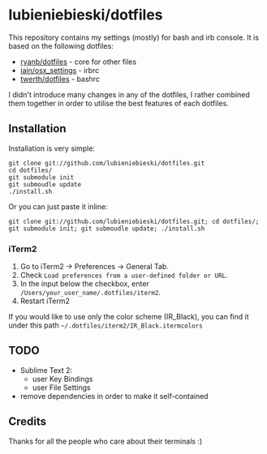 # lubieniebieski/dotfiles

This repository contains my settings (mostly) for bash and irb console. It is based on the following dotfiles:

* [ryanb/dotfiles](https://github.com/ryanb/dotfiles) - core for other files
* [iain/osx_settings](https://github.com/iain/osx_settings/) - irbrc
* [twerth/dotfiles](https://github.com/twerth/dotfiles) - bashrc

I didn't introduce many changes in any of the dotfiles, I rather combined them together in order to utilise the best features of each dotfiles.

## Installation

Installation is very simple:

    git clone git://github.com/lubieniebieski/dotfiles.git
    cd dotfiles/
    git submodule init
    git submoudle update
    ./install.sh

Or you can just paste it inline:

    git clone git://github.com/lubieniebieski/dotfiles.git; cd dotfiles/; git submodule init; git submoudle update; ./install.sh

### iTerm2

1. Go to iTerm2 -> Preferences -> General Tab.
2. Check `Load preferences from a user-defined folder or URL`.
3. In the input below the checkbox, enter `/Users/your_user_name/.dotfiles/iterm2`.
4. Restart iTerm2

If you would like to use only the color scheme (IR_Black), you can find it under this path `~/.dotfiles/iterm2/IR_Black.itermcolors`

## TODO

* Sublime Text 2:
  * user Key Bindings
  * user File Settings
* remove dependencies in order to make it self-contained

## Credits

Thanks for all the people who care about their terminals :)